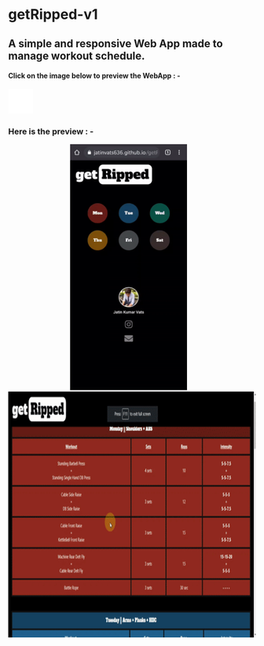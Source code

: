 # getRipped-v1
## A simple and responsive Web App made to manage workout schedule.<br>
#### Click on the image below to preview the WebApp : - 
<a href="https://jatinvats636.github.io/getRipped-v1_webApp/" target="_blank"><img width="50" src="/images/ms-icon-310x310.png" /></a>
### Here is the preview : -
<p align="center"><img src="/video/getRipped_mobile.gif" height=500>&emsp;<img src="/video/getRipped_desktop.gif" height=500></p>

